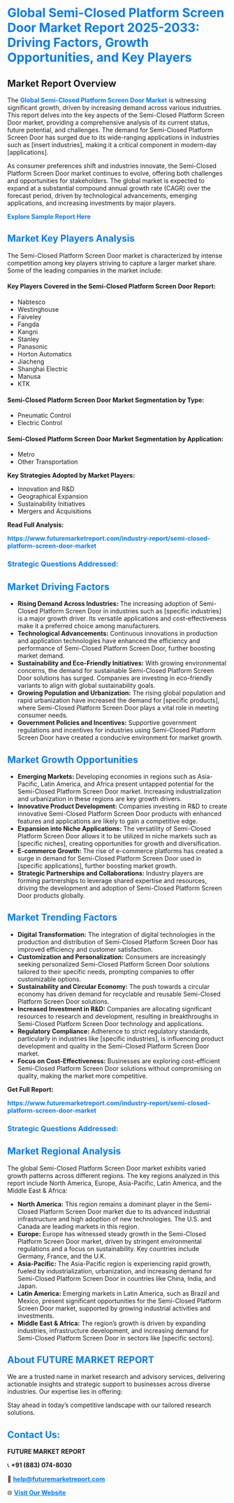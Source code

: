 <h1 style="color: #007BFF;">Global Semi-Closed Platform Screen Door Market Report 2025-2033: Driving Factors, Growth Opportunities, and Key Players</h1>

<section id="overview">
<h2>Market Report Overview</h2>
<p>The <a href="https://www.futuremarketreport.com/industry-report/semi-closed-platform-screen-door-market" style="color: #007BFF; text-decoration: none;"><strong>Global Semi-Closed Platform Screen Door Market</strong></a> is witnessing significant growth, driven by increasing demand across various industries. This report delves into the key aspects of the Semi-Closed Platform Screen Door market, providing a comprehensive analysis of its current status, future potential, and challenges. The demand for Semi-Closed Platform Screen Door has surged due to its wide-ranging applications in industries such as [insert industries], making it a critical component in modern-day [applications].</p>
<p>As consumer preferences shift and industries innovate, the Semi-Closed Platform Screen Door market continues to evolve, offering both challenges and opportunities for stakeholders. The global market is expected to expand at a substantial compound annual growth rate (CAGR) over the forecast period, driven by technological advancements, emerging applications, and increasing investments by major players.</p>
</section>

<section id="overview">
<p><a href="https://www.futuremarketreport.com/request-sample/reportId=42182" style="color: #007BFF; text-decoration: none;"><strong>Explore Sample Report Here</strong></a></p>
</section>

<section id="key-players">
<h2 style="color: #007BFF;">Market Key Players Analysis</h2>
<p>The Semi-Closed Platform Screen Door market is characterized by intense competition among key players striving to capture a larger market share. Some of the leading companies in the market include:</p>
<h4>Key Players Covered in the Semi-Closed Platform Screen Door Report:</h4>
<ul><li>Nabtesco</li><li>Westinghouse</li><li>Faiveley</li><li>Fangda</li><li>Kangni</li><li>Stanley</li><li>Panasonic</li><li>Horton Automatics</li><li>Jiacheng</li><li>Shanghai Electric</li><li>Manusa</li><li>KTK</li></ul>
<h4>Semi-Closed Platform Screen Door Market Segmentation by Type:</h4>
<ul><li>Pneumatic Control</li><li>Electric Control</li></ul>

<h4>Semi-Closed Platform Screen Door Market Segmentation by Application:</h4>
<ul><li>Metro</li><li>Other Transportation</li></ul>
<p><strong>Key Strategies Adopted by Market Players:</strong></p>
<ul>
<li>Innovation and R&D</li>
<li>Geographical Expansion</li>
<li>Sustainability Initiatives</li>
<li>Mergers and Acquisitions</li>
</ul>
</section>

<section>
<p><strong>Read Full Analysis: </strong></p><a href="https://www.futuremarketreport.com/industry-report/semi-closed-platform-screen-door-market" style="color: #007BFF; text-decoration: none;"><strong>https://www.futuremarketreport.com/industry-report/semi-closed-platform-screen-door-market</strong></a>
<h3 style="color: #007BFF;">Strategic Questions Addressed:</h3>
</section>

<section id="driving-factors">
<h2 style="color: #007BFF;">Market Driving Factors</h2>
<ul>
<li><strong>Rising Demand Across Industries:</strong> The increasing adoption of Semi-Closed Platform Screen Door in industries such as [specific industries] is a major growth driver. Its versatile applications and cost-effectiveness make it a preferred choice among manufacturers.</li>
<li><strong>Technological Advancements:</strong> Continuous innovations in production and application technologies have enhanced the efficiency and performance of Semi-Closed Platform Screen Door, further boosting market demand.</li>
<li><strong>Sustainability and Eco-Friendly Initiatives:</strong> With growing environmental concerns, the demand for sustainable Semi-Closed Platform Screen Door solutions has surged. Companies are investing in eco-friendly variants to align with global sustainability goals.</li>
<li><strong>Growing Population and Urbanization:</strong> The rising global population and rapid urbanization have increased the demand for [specific products], where Semi-Closed Platform Screen Door plays a vital role in meeting consumer needs.</li>
<li><strong>Government Policies and Incentives:</strong> Supportive government regulations and incentives for industries using Semi-Closed Platform Screen Door have created a conducive environment for market growth.</li>
</ul>
</section>

<section id="growth-opportunities">
<h2 style="color: #007BFF;">Market Growth Opportunities</h2>
<ul>
<li><strong>Emerging Markets:</strong> Developing economies in regions such as Asia-Pacific, Latin America, and Africa present untapped potential for the Semi-Closed Platform Screen Door market. Increasing industrialization and urbanization in these regions are key growth drivers.</li>
<li><strong>Innovative Product Development:</strong> Companies investing in R&D to create innovative Semi-Closed Platform Screen Door products with enhanced features and applications are likely to gain a competitive edge.</li>
<li><strong>Expansion into Niche Applications:</strong> The versatility of Semi-Closed Platform Screen Door allows it to be utilized in niche markets such as [specific niches], creating opportunities for growth and diversification.</li>
<li><strong>E-commerce Growth:</strong> The rise of e-commerce platforms has created a surge in demand for Semi-Closed Platform Screen Door used in [specific applications], further boosting market growth.</li>
<li><strong>Strategic Partnerships and Collaborations:</strong> Industry players are forming partnerships to leverage shared expertise and resources, driving the development and adoption of Semi-Closed Platform Screen Door products globally.</li>
</ul>
</section>

<section id="trending-factors">
<h2 style="color: #007BFF;">Market Trending Factors</h2>
<ul>
<li><strong>Digital Transformation:</strong> The integration of digital technologies in the production and distribution of Semi-Closed Platform Screen Door has improved efficiency and customer satisfaction.</li>
<li><strong>Customization and Personalization:</strong> Consumers are increasingly seeking personalized Semi-Closed Platform Screen Door solutions tailored to their specific needs, prompting companies to offer customizable options.</li>
<li><strong>Sustainability and Circular Economy:</strong> The push towards a circular economy has driven demand for recyclable and reusable Semi-Closed Platform Screen Door solutions.</li>
<li><strong>Increased Investment in R&D:</strong> Companies are allocating significant resources to research and development, resulting in breakthroughs in Semi-Closed Platform Screen Door technology and applications.</li>
<li><strong>Regulatory Compliance:</strong> Adherence to strict regulatory standards, particularly in industries like [specific industries], is influencing product development and quality in the Semi-Closed Platform Screen Door market.</li>
<li><strong>Focus on Cost-Effectiveness:</strong> Businesses are exploring cost-efficient Semi-Closed Platform Screen Door solutions without compromising on quality, making the market more competitive.</li>
</ul>
</section>

<section>
<p><strong>Get Full Report: </strong></p><a href="https://www.futuremarketreport.com/industry-report/semi-closed-platform-screen-door-market" style="color: #007BFF; text-decoration: none;"><strong>https://www.futuremarketreport.com/industry-report/semi-closed-platform-screen-door-market</strong></a>
<h3 style="color: #007BFF;">Strategic Questions Addressed:</h3>
</section>


<section id="regional-analysis">
<h2 style="color: #007BFF;">Market Regional Analysis</h2>
<p>The global Semi-Closed Platform Screen Door market exhibits varied growth patterns across different regions. The key regions analyzed in this report include North America, Europe, Asia-Pacific, Latin America, and the Middle East & Africa:</p>
<ul>
<li><strong>North America:</strong> This region remains a dominant player in the Semi-Closed Platform Screen Door market due to its advanced industrial infrastructure and high adoption of new technologies. The U.S. and Canada are leading markets in this region.</li>
<li><strong>Europe:</strong> Europe has witnessed steady growth in the Semi-Closed Platform Screen Door market, driven by stringent environmental regulations and a focus on sustainability. Key countries include Germany, France, and the U.K.</li>
<li><strong>Asia-Pacific:</strong> The Asia-Pacific region is experiencing rapid growth, fueled by industrialization, urbanization, and increasing demand for Semi-Closed Platform Screen Door in countries like China, India, and Japan.</li>
<li><strong>Latin America:</strong> Emerging markets in Latin America, such as Brazil and Mexico, present significant opportunities for the Semi-Closed Platform Screen Door market, supported by growing industrial activities and investments.</li>
<li><strong>Middle East & Africa:</strong> The region’s growth is driven by expanding industries, infrastructure development, and increasing demand for Semi-Closed Platform Screen Door in sectors like [specific sectors].</li>
</ul>
</section>

<footer>
<h2 style="color: #007BFF;">About FUTURE MARKET REPORT</h2>
<p>We are a trusted name in market research and advisory services, delivering actionable insights and strategic support to businesses across diverse industries. Our expertise lies in offering:</p>

<p>Stay ahead in today’s competitive landscape with our tailored research solutions.</p>

<h2 style="color: #007BFF;">Contact Us:</h2>
<p><strong>FUTURE MARKET REPORT</strong></p>
<p>📞 <strong>+91 (883) 074-8030</strong></p>
<p>📧 <strong><a href="mailto:help@futuremarketreport.com" style="color: #007BFF;">help@futuremarketreport.com</a></strong></p>
<p>🌐 <strong><a href="https://www.futuremarketreport.com/" style="color: #007BFF;">Visit Our Website</a></strong></p>
</footer>